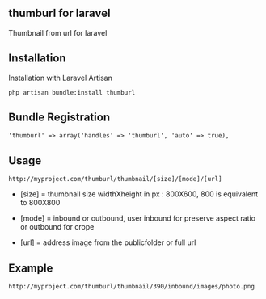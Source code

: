 ## thumburl for laravel

Thumbnail from url for laravel





## Installation

Installation with Laravel Artisan

	php artisan bundle:install thumburl

## Bundle Registration

	'thumburl' => array('handles' => 'thumburl', 'auto' => true),

## Usage
	
	http://myproject.com/thumburl/thumbnail/[size]/[mode]/[url]
	
* [size] = thumbnail size widthXheight in px : 800X600, 800 is equivalent to 800X800

* [mode] = inbound or outbound, user inbound for preserve aspect ratio or outbound for crope

* [url]  = address image from the publicfolder or full url

## Example

	http://myproject.com/thumburl/thumbnail/390/inbound/images/photo.png